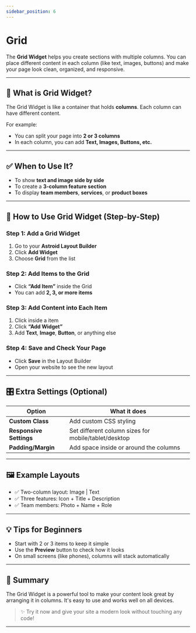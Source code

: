 ```yaml
---
sidebar_position: 6
---
```


# Grid

The **Grid Widget** helps you create sections with multiple columns. You can place different content in each column (like text, images, buttons) and make your page look clean, organized, and responsive.

---

## 🔰 What is Grid Widget?

The Grid Widget is like a container that holds **columns**. Each column can have different content.

For example:
- You can split your page into **2 or 3 columns**
- In each column, you can add **Text, Images, Buttons, etc.**

---

## ✅ When to Use It?

- To show **text and image side by side**
- To create a **3-column feature section**
- To display **team members**, **services**, or **product boxes**

---

## 🚀 How to Use Grid Widget (Step-by-Step)

### Step 1: Add a Grid Widget
1. Go to your **Astroid Layout Builder**
2. Click **Add Widget**
3. Choose **Grid** from the list

### Step 2: Add Items to the Grid
- Click **“Add Item”** inside the Grid
- You can add **2, 3, or more items**

### Step 3: Add Content into Each Item
1. Click inside a item
2. Click **“Add Widget”**
3. Add **Text**, **Image**, **Button**, or anything else

### Step 4: Save and Check Your Page
- Click **Save** in the Layout Builder
- Open your website to see the new layout

---

## 🎛️ Extra Settings (Optional)

| Option | What it does |
|--------|--------------|
| **Custom Class** | Add custom CSS styling |
| **Responsive Settings** | Set different column sizes for mobile/tablet/desktop |
| **Padding/Margin** | Add space inside or around the columns |

---

## 🖼 Example Layouts

- ✅ Two-column layout: Image | Text
- ✅ Three features: Icon + Title + Description
- ✅ Team members: Photo + Name + Role

---

## 💡 Tips for Beginners

- Start with 2 or 3 items to keep it simple
- Use the **Preview** button to check how it looks
- On small screens (like phones), columns will stack automatically

---

## 🎯 Summary

The Grid Widget is a powerful tool to make your content look great by arranging it in columns. It's easy to use and works well on all devices.

> ✨ Try it now and give your site a modern look without touching any code!

---